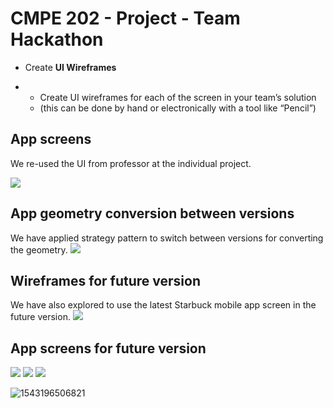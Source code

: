 # CMPE 202 - Project - Team Hackathon



- Create **UI Wireframes**

- - Create UI wireframes for each of the screen in your team’s solution
  - (this can be done by hand or electronically with a tool like “Pencil”)

## App screens
We re-used the UI from professor at the individual project. 

![](./readme.assets/1543195433191.png)

## App geometry conversion between versions
We have applied strategy pattern to switch between versions for converting the geometry.
![](./starbuck_app_strategy_wireframe.jpg)

## Wireframes for future version
We have also explored to use the latest Starbuck mobile app screen in the future version. 
![](./wireframe_pinscreen.png)

## App screens for future version
![](./wireframe_myCards.png)
![](./wireframe_myCardsMoreOptions.png)
![](./wireframe_settings.png)

![1543196506821](./readme.assets/1543196506821.png)

